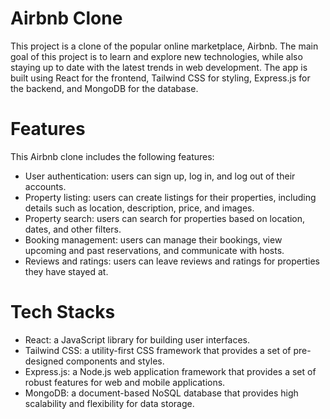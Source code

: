 # Airbnb Clone
This project is a clone of the popular online marketplace, Airbnb. The main goal of this project is to learn and explore new technologies, while also staying up to date with the latest trends in web development. The app is built using React for the frontend, Tailwind CSS for styling, Express.js for the backend, and MongoDB for the database.

# Features
This Airbnb clone includes the following features:

- User authentication: users can sign up, log in, and log out of their accounts.
- Property listing: users can create listings for their properties, including details such as location, description, price, and images.
- Property search: users can search for properties based on location, dates, and other filters.
- Booking management: users can manage their bookings, view upcoming and past reservations, and communicate with hosts.
- Reviews and ratings: users can leave reviews and ratings for properties they have stayed at.

# Tech Stacks
- React: a JavaScript library for building user interfaces.
- Tailwind CSS: a utility-first CSS framework that provides a set of pre-designed components and styles.
- Express.js: a Node.js web application framework that provides a set of robust features for web and mobile applications.
- MongoDB: a document-based NoSQL database that provides high scalability and flexibility for data storage.

